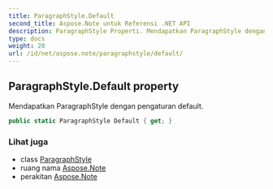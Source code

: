 ```yaml
---
title: ParagraphStyle.Default
second_title: Aspose.Note untuk Referensi .NET API
description: ParagraphStyle Properti. Mendapatkan ParagraphStyle dengan pengaturan default.
type: docs
weight: 20
url: /id/net/aspose.note/paragraphstyle/default/
---
```

## ParagraphStyle.Default property

Mendapatkan ParagraphStyle dengan pengaturan default.

```csharp
public static ParagraphStyle Default { get; }
```

### Lihat juga

* class [ParagraphStyle](../)
* ruang nama [Aspose.Note](../../paragraphstyle/)
* perakitan [Aspose.Note](../../../)


